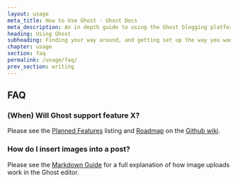 ```yaml
---
layout: usage
meta_title: How to Use Ghost - Ghost Docs
meta_description: An in depth guide to using the Ghost blogging platform. Got Ghost but not sure how to get going? Start here!
heading: Using Ghost
subheading: Finding your way around, and getting set up the way you want
chapter: usage
section: faq
permalink: /usage/faq/
prev_section: writing
---
```



## FAQ <a id="faq"></a>

### (When) Will Ghost support feature X?

Please see the [Planned Features](https://github.com/TryGhost/Ghost/wiki/Planned-Features) listing and [Roadmap](https://github.com/TryGhost/Ghost/wiki/Roadmap) on the [Github wiki](https://github.com/TryGhost/Ghost/wiki).

### How do I insert images into a post?

Please see the [Markdown Guide](/usage/writing/#markdown) for a full explanation of how image uploads work in the Ghost editor.

